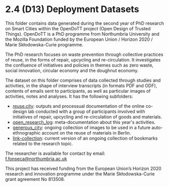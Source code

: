 # 2.4 (D13) Deployment Datasets

This folder contains data generated during the second year of PhD research on Smart Cities within the OpenDoTT project (Open Design of Trusted Things). OpenDoTT is a PhD programme from Northumbria University and the Mozilla Foundation funded by the European Union / Horizon 2020 / Marie Skłodowska-Curie programme.

The PhD research focuses on waste prevention through collective practices of reuse, in the forms of repair, upcycling and re-circulation. It investigates the confluence of initiatives and policies in themes such as zero waste, social innovation, circular economy and the doughnut economy.

The dataset on this folder comprises of data collected through studies and activities, in the shape of interview transcripts (in formats PDF and ODF), contents of emails sent to participants, as well as particular images of activities, notes and analyses. It has the following subfolders:

 - [reuse.city](reuse-city): outputs and processual documentation of the online co-design lab conducted with a group of participants involved with initiatives of repair, upcycling and re-circulation of goods and materials.
 - [open_research_log](open_research_log): meta-documentation about this year's activities.
 - [generous_city](generous_city): ongoing collection of images to be used in a future auto-ethnographic account on the reuse of materials in Berlin.
 - [link-collection](link-collection): current version of an ongoing collection of bookmarks related to the research topic.

The researcher is available for contact by email: f.fonseca@northumbria.ac.uk

This project has received funding from the European Union’s Horizon 2020 research and innovation programme under the Marie Skłodowska-Curie grant agreement No 813508.
